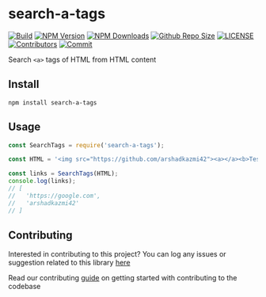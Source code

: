 # search-a-tags

[![Build](https://github.com/arshadkazmi42/search-a-tags/actions/workflows/nodejs.yml/badge.svg)](https://github.com/arshadkazmi42/search-a-tags/actions/workflows/nodejs.yml)
[![NPM Version](https://img.shields.io/npm/v/search-a-tags-hacktoberfest.svg)](https://www.npmjs.com/package/search-a-tags-hacktoberfest)
[![NPM Downloads](https://img.shields.io/npm/dt/search-a-tags-hacktoberfest.svg)](https://www.npmjs.com/package/search-a-tags-hacktoberfest)
[![Github Repo Size](https://img.shields.io/github/repo-size/arshadkazmi42/search-a-tags-hacktoberfest.svg)](https://github.com/arshadkazmi42/search-a-tags-hacktoberfest)
[![LICENSE](https://img.shields.io/npm/l/search-a-tags-hacktoberfest.svg)](https://github.com/arshadkazmi42/search-a-tags-hacktoberfest/blob/master/LICENSE)
[![Contributors](https://img.shields.io/github/contributors/arshadkazmi42/search-a-tags-hacktoberfest.svg)](https://github.com/arshadkazmi42/search-a-tags-hacktoberfest/graphs/contributors)
[![Commit](https://img.shields.io/github/last-commit/arshadkazmi42/search-a-tags-hacktoberfest.svg)](https://github.com/arshadkazmi42/search-a-tags-hacktoberfest/commits/master)

Search `<a>` tags of HTML from HTML content

## Install

```
npm install search-a-tags
```

## Usage

```javascript
const SearchTags = require('search-a-tags');

const HTML = '<img src="https://github.com/arshadkazmi42"><a></a><b>Test</b><a href="https://google.com" />Click Here</a><p>This is a paragraph</p><a target="_" href="arshadkazmi42"><img src="test.png" /><img target="_" src="/images/1.png">';

const links = SearchTags(HTML);
console.log(links);
// [
//   'https://google.com',
//   'arshadkazmi42'
// ]
```

## Contributing

Interested in contributing to this project?
You can log any issues or suggestion related to this library [here](https://github.com/arshadkazmi42/search-a-tags/issues/new)

Read our contributing [guide](CONTRIBUTING.md) on getting started with contributing to the codebase
